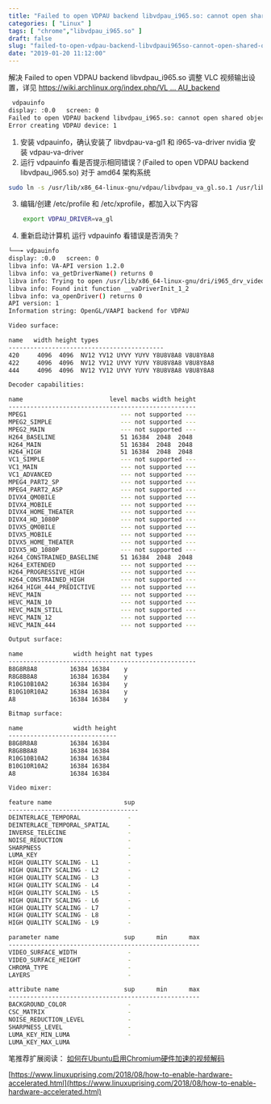 ```yaml
---
title: "Failed to open VDPAU backend libvdpau_i965.so: cannot open shared object file:"
categories: [ "Linux" ]
tags: [ "chrome","libvdpau_i965.so" ]
draft: false
slug: "failed-to-open-vdpau-backend-libvdpaui965so-cannot-open-shared-obxob-ject-file"
date: "2019-01-20 11:12:00"
---
```


解决 Failed to open VDPAU backend libvdpau_i965.so
调整 VLC 视频输出设置，详见
[https://wiki.archlinux.org/index.php/VL ... AU_backend](https://wiki.archlinux.org/index.php/VLC_media_player#Failed_to_open_VDPAU_backend)

```bash
 vdpauinfo 
display: :0.0   screen: 0
Failed to open VDPAU backend libvdpau_i965.so: cannot open shared object file: No such file or directory
Error creating VDPAU device: 1
```
<!--more-->




1. 安装 vdpauinfo，确认安装了 libvdpau-va-gl1 和 i965-va-driver nvidia 安装 vdpau-va-driver
2. 运行 vdpauinfo 看是否提示相同错误？(Failed to open VDPAU backend libvdpau_i965.so)
对于 amd64 架构系统
```bash
sudo ln -s /usr/lib/x86_64-linux-gnu/vdpau/libvdpau_va_gl.so.1 /usr/lib/x86_64-linux-gnu/vdpau/libvdpau_i965.so.1
```
3. 编辑/创建 /etc/profile 和 /etc/xprofile，都加入以下内容
```bash
    export VDPAU_DRIVER=va_gl
```    
4. 重新启动计算机
    运行 vdpauinfo 看错误是否消失？
```bash
└──╼ vdpauinfo
display: :0.0   screen: 0
libva info: VA-API version 1.2.0
libva info: va_getDriverName() returns 0
libva info: Trying to open /usr/lib/x86_64-linux-gnu/dri/i965_drv_video.so
libva info: Found init function __vaDriverInit_1_2
libva info: va_openDriver() returns 0
API version: 1
Information string: OpenGL/VAAPI backend for VDPAU

Video surface:

name   width height types
-------------------------------------------
420     4096  4096  NV12 YV12 UYVY YUYV Y8U8V8A8 V8U8Y8A8 
422     4096  4096  NV12 YV12 UYVY YUYV Y8U8V8A8 V8U8Y8A8 
444     4096  4096  NV12 YV12 UYVY YUYV Y8U8V8A8 V8U8Y8A8 

Decoder capabilities:

name                        level macbs width height
----------------------------------------------------
MPEG1                          --- not supported ---
MPEG2_SIMPLE                   --- not supported ---
MPEG2_MAIN                     --- not supported ---
H264_BASELINE                  51 16384  2048  2048
H264_MAIN                      51 16384  2048  2048
H264_HIGH                      51 16384  2048  2048
VC1_SIMPLE                     --- not supported ---
VC1_MAIN                       --- not supported ---
VC1_ADVANCED                   --- not supported ---
MPEG4_PART2_SP                 --- not supported ---
MPEG4_PART2_ASP                --- not supported ---
DIVX4_QMOBILE                  --- not supported ---
DIVX4_MOBILE                   --- not supported ---
DIVX4_HOME_THEATER             --- not supported ---
DIVX4_HD_1080P                 --- not supported ---
DIVX5_QMOBILE                  --- not supported ---
DIVX5_MOBILE                   --- not supported ---
DIVX5_HOME_THEATER             --- not supported ---
DIVX5_HD_1080P                 --- not supported ---
H264_CONSTRAINED_BASELINE      51 16384  2048  2048
H264_EXTENDED                  --- not supported ---
H264_PROGRESSIVE_HIGH          --- not supported ---
H264_CONSTRAINED_HIGH          --- not supported ---
H264_HIGH_444_PREDICTIVE       --- not supported ---
HEVC_MAIN                      --- not supported ---
HEVC_MAIN_10                   --- not supported ---
HEVC_MAIN_STILL                --- not supported ---
HEVC_MAIN_12                   --- not supported ---
HEVC_MAIN_444                  --- not supported ---

Output surface:

name              width height nat types
----------------------------------------------------
B8G8R8A8         16384 16384    y  
R8G8B8A8         16384 16384    y  
R10G10B10A2      16384 16384    y  
B10G10R10A2      16384 16384    y  
A8               16384 16384    y  

Bitmap surface:

name              width height
------------------------------
B8G8R8A8         16384 16384
R8G8B8A8         16384 16384
R10G10B10A2      16384 16384
B10G10R10A2      16384 16384
A8               16384 16384

Video mixer:

feature name                    sup
------------------------------------
DEINTERLACE_TEMPORAL             -
DEINTERLACE_TEMPORAL_SPATIAL     -
INVERSE_TELECINE                 -
NOISE_REDUCTION                  -
SHARPNESS                        -
LUMA_KEY                         -
HIGH QUALITY SCALING - L1        -
HIGH QUALITY SCALING - L2        -
HIGH QUALITY SCALING - L3        -
HIGH QUALITY SCALING - L4        -
HIGH QUALITY SCALING - L5        -
HIGH QUALITY SCALING - L6        -
HIGH QUALITY SCALING - L7        -
HIGH QUALITY SCALING - L8        -
HIGH QUALITY SCALING - L9        -

parameter name                  sup      min      max
-----------------------------------------------------
VIDEO_SURFACE_WIDTH              -  
VIDEO_SURFACE_HEIGHT             -  
CHROMA_TYPE                      -  
LAYERS                           -  

attribute name                  sup      min      max
-----------------------------------------------------
BACKGROUND_COLOR                 -  
CSC_MATRIX                       -  
NOISE_REDUCTION_LEVEL            -  
SHARPNESS_LEVEL                  -  
LUMA_KEY_MIN_LUMA                -  
LUMA_KEY_MAX_LUMA 
```
笔推荐扩展阅读：
[如何在Ubuntu启用Chromium硬件加速的视频解码](https://zhuanlan.zhihu.com/p/44423523)

[https://www.linuxuprising.com/2018/08/how-to-enable-hardware-accelerated.html](https://www.linuxuprising.com/2018/08/how-to-enable-hardware-accelerated.html)